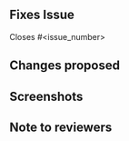 <!-- If your PR fixes an open issue, use `Closes #999` to link your PR with the issue. #999 stands for the issue number you are fixing -->

## Fixes Issue

<!-- Remove this section if not applicable -->

<!-- Example: Closes #31 -->

Closes #<issue_number>

## Changes proposed

<!-- List all the proposed changes in your PR -->

## Screenshots

<!-- Add all the screenshots which support your changes -->

## Note to reviewers

<!-- Add notes to reviewers if applicable -->
